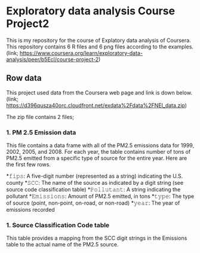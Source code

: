 # Exploratory data analysis Course Project2
This is my repository for the course of Explatory data analysis of Coursera.
This repository contains 6 R files and 6 png files according to the examples.
(link; https://www.coursera.org/learn/exploratory-data-analysis/peer/b5Ecl/course-project-2)

## Row data
This project used data from the Coursera web page and link is down below.
(link; https://d396qusza40orc.cloudfront.net/exdata%2Fdata%2FNEI_data.zip)

The zip file contains 2 files;
### 1. PM 2.5 Emission data
This file contains a data frame with all of the PM2.5 emissions data for 1999, 2002, 2005, and 2008. For each year, the table contains number of tons of PM2.5 emitted from a specific type of source for the entire year. Here are the first few rows.

  *𝚏𝚒𝚙𝚜: A five-digit number (represented as a string) indicating the U.S. county
  *𝚂𝙲𝙲: The name of the source as indicated by a digit string (see source code classification table)
  *𝙿𝚘𝚕𝚕𝚞𝚝𝚊𝚗𝚝: A string indicating the pollutant
  *𝙴𝚖𝚒𝚜𝚜𝚒𝚘𝚗𝚜: Amount of PM2.5 emitted, in tons
  *𝚝𝚢𝚙𝚎: The type of source (point, non-point, on-road, or non-road)
  *𝚢𝚎𝚊𝚛: The year of emissions recorded
  
### 1. Source Classification Code table
This table provides a mapping from the SCC digit strings in the Emissions table to the actual name of the PM2.5 source.
